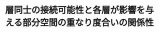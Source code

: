 ---
title: 層同士の接続可能性と各層が影響を与える部分空間の重なり度合いの関係性
proceedings_title: "第19回言語処理若手シンポジウム (YANS)"
authors:
  - name: 小林春斗
    affiliation:
    - 東北大学
  - name: 原知正
    affiliation:
      - 東北大学
  - name: 鴨田豪
    affiliation:
      - 東北大学
  - name: 横井祥
    affiliation:
      - 東北大学
      - 理化学研究所
year: 2024
month: 9
awards:
  - name: "若手奨励賞 (23/187)"
    url: "https://yans.anlp.jp/entry/award"
---